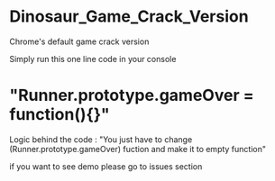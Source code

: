 # Dinosaur_Game_Crack_Version
Chrome's default game crack version

 Simply run this one line code in your console 
 # "Runner.prototype.gameOver = function(){}"
 
 Logic behind the code : "You just have to change (Runner.prototype.gameOver) fuction and make it to empty function"
 
 if you want to see demo please go to issues section
